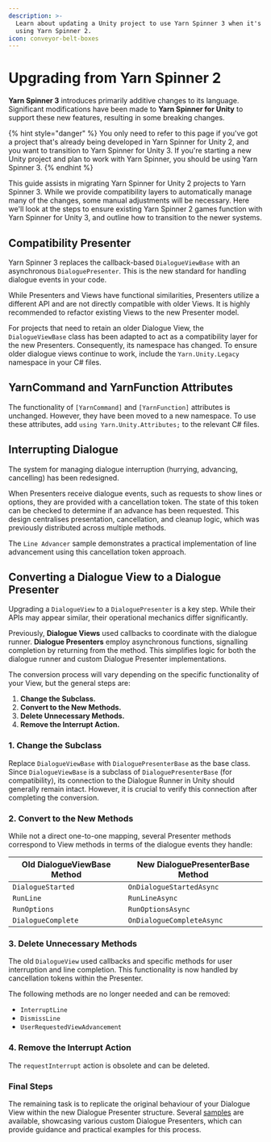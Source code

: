 ```yaml
---
description: >-
  Learn about updating a Unity project to use Yarn Spinner 3 when it's already
  using Yarn Spinner 2.
icon: conveyor-belt-boxes
---
```


# Upgrading from Yarn Spinner 2

**Yarn Spinner 3** introduces primarily additive changes to its language. Significant modifications have been made to **Yarn Spinner for Unity** to support these new features, resulting in some breaking changes.

{% hint style="danger" %}
You only need to refer to this page if you've got a project that's already being developed in Yarn Spinner for Unity 2, and you want to transition to Yarn Spinner for Unity 3. If you're starting a new Unity project and plan to work with Yarn Spinner, you should be using Yarn Spinner 3.
{% endhint %}

This guide assists in migrating Yarn Spinner for Unity 2 projects to Yarn Spinner 3. While we provide compatibility layers to automatically manage many of the changes, some manual adjustments will be necessary. Here we'll look at the steps to ensure existing Yarn Spinner 2 games function with Yarn Spinner for Unity 3, and outline how to transition to the newer systems.

## Compatibility Presenter

Yarn Spinner 3 replaces the callback-based `DialogueViewBase` with an asynchronous `DialoguePresenter`. This is the new standard for handling dialogue events in your code.

While Presenters and Views have functional similarities, Presenters utilize a different API and are not directly compatible with older Views. It is highly recommended to refactor existing Views to the new Presenter model.

For projects that need to retain an older Dialogue View, the `DialogueViewBase` class has been adapted to act as a compatibility layer for the new Presenters. Consequently, its namespace has changed. To ensure older dialogue views continue to work, include the `Yarn.Unity.Legacy` namespace in your C# files.

## YarnCommand and YarnFunction Attributes

The functionality of `[YarnCommand]` and `[YarnFunction]` attributes is unchanged. However, they have been moved to a new namespace. To use these attributes, add `using Yarn.Unity.Attributes;` to the relevant C# files.

## Interrupting Dialogue

The system for managing dialogue interruption (hurrying, advancing, cancelling) has been redesigned.

When Presenters receive dialogue events, such as requests to show lines or options, they are provided with a cancellation token. The state of this token can be checked to determine if an advance has been requested. This design centralises presentation, cancellation, and cleanup logic, which was previously distributed across multiple methods.

The `Line Advancer` sample demonstrates a practical implementation of line advancement using this cancellation token approach.

## Converting a Dialogue View to a Dialogue Presenter

Upgrading a `DialogueView` to a `DialoguePresenter` is a key step. While their APIs may appear similar, their operational mechanics differ significantly.

Previously, **Dialogue Views** used callbacks to coordinate with the dialogue runner. **Dialogue Presenters** employ asynchronous functions, signalling completion by returning from the method. This simplifies logic for both the dialogue runner and custom Dialogue Presenter implementations.

The conversion process will vary depending on the specific functionality of your View, but the general steps are:

1. **Change the Subclass.**
2. **Convert to the New Methods.**
3. **Delete Unnecessary Methods.**
4. **Remove the Interrupt Action.**

### **1. Change the Subclass**

Replace `DialogueViewBase` with `DialoguePresenterBase` as the base class. Since `DialogueViewBase` is a subclass of `DialoguePresenterBase` (for compatibility), its connection to the Dialogue Runner in Unity should generally remain intact. However, it is crucial to verify this connection after completing the conversion.

### **2. Convert to the New Methods**

While not a direct one-to-one mapping, several Presenter methods correspond to View methods in terms of the dialogue events they handle:

| **Old DialogueViewBase Method** | **New DialoguePresenterBase Method** |
| ------------------------------- | ------------------------------------ |
| `DialogueStarted`               | `OnDialogueStartedAsync`             |
| `RunLine`                       | `RunLineAsync`                       |
| `RunOptions`                    | `RunOptionsAsync`                    |
| `DialogueComplete`              | `OnDialogueCompleteAsync`            |

### **3. Delete Unnecessary Methods**

The old `DialogueView` used callbacks and specific methods for user interruption and line completion. This functionality is now handled by cancellation tokens within the Presenter.

The following methods are no longer needed and can be removed:

* `InterruptLine`
* `DismissLine`
* `UserRequestedViewAdvancement`

### **4. Remove the Interrupt Action**

The `requestInterrupt` action is obsolete and can be deleted.

### **Final Steps**

The remaining task is to replicate the original behaviour of your Dialogue View within the new Dialogue Presenter structure. Several [samples](samples/ "mention") are available, showcasing various custom Dialogue Presenters, which can provide guidance and practical examples for this process.
